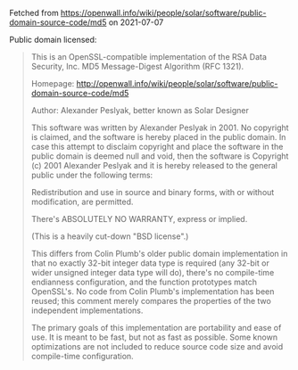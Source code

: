 Fetched from https://openwall.info/wiki/people/solar/software/public-domain-source-code/md5 on 2021-07-07

Public domain licensed:

> This is an OpenSSL-compatible implementation of the RSA Data Security, Inc.
> MD5 Message-Digest Algorithm (RFC 1321).
>
> Homepage:
> http://openwall.info/wiki/people/solar/software/public-domain-source-code/md5
>
> Author:
> Alexander Peslyak, better known as Solar Designer <solar at openwall.com>
>
> This software was written by Alexander Peslyak in 2001.  No copyright is
> claimed, and the software is hereby placed in the public domain.
> In case this attempt to disclaim copyright and place the software in the
> public domain is deemed null and void, then the software is
> Copyright (c) 2001 Alexander Peslyak and it is hereby released to the
> general public under the following terms:
>
> Redistribution and use in source and binary forms, with or without
> modification, are permitted.
>
> There's ABSOLUTELY NO WARRANTY, express or implied.
>
> (This is a heavily cut-down "BSD license".)
>
> This differs from Colin Plumb's older public domain implementation in that
> no exactly 32-bit integer data type is required (any 32-bit or wider
> unsigned integer data type will do), there's no compile-time endianness
> configuration, and the function prototypes match OpenSSL's.  No code from
> Colin Plumb's implementation has been reused; this comment merely compares
> the properties of the two independent implementations.
>
> The primary goals of this implementation are portability and ease of use.
> It is meant to be fast, but not as fast as possible.  Some known
> optimizations are not included to reduce source code size and avoid
> compile-time configuration.
